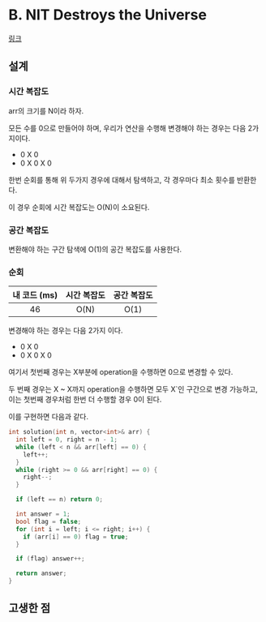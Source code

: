 # B. NIT Destroys the Universe

[링크](https://codeforces.com/contest/1696/problem/B)

## 설계

### 시간 복잡도

arr의 크기를 N이라 하자.

모든 수를 0으로 만들어야 하며, 우리가 연산을 수행해 변경해야 하는 경우는 다음 2가지이다.

- 0 X 0
- 0 X 0 X 0

한번 순회를 통해 위 두가지 경우에 대해서 탐색하고, 각 경우마다 최소 횟수를 반환한다.

이 경우 순회에 시간 복잡도는 O(N)이 소요된다.

### 공간 복잡도

변환해야 하는 구간 탐색에 O(1)의 공간 복잡도를 사용한다.

### 순회

| 내 코드 (ms) | 시간 복잡도 | 공간 복잡도 |
| :----------: | :---------: | :---------: |
|      46      |    O(N)     |    O(1)     |

변경해야 하는 경우는 다음 2가지 이다.

- 0 X 0
- 0 X 0 X 0

여기서 첫번째 경우는 X부분에 operation을 수행하면 0으로 변경할 수 있다.

두 번째 경우는 X ~ X까지 operation을 수행하면 모두 X`인 구간으로 변경 가능하고, 이는 첫번째 경우처럼 한번 더 수행할 경우 0이 된다.

이를 구현하면 다음과 같다.

```cpp
int solution(int n, vector<int>& arr) {
  int left = 0, right = n - 1;
  while (left < n && arr[left] == 0) {
    left++;
  }
  while (right >= 0 && arr[right] == 0) {
    right--;
  }

  if (left == n) return 0;

  int answer = 1;
  bool flag = false;
  for (int i = left; i <= right; i++) {
    if (arr[i] == 0) flag = true;
  }

  if (flag) answer++;

  return answer;
}
```

## 고생한 점
